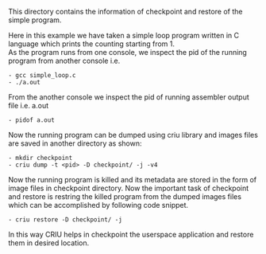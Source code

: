 This directory contains the information of checkpoint and restore of the simple program.<br>

Here in this example we have taken a simple loop program written in C language which prints the counting starting from 1.<br>
As the program runs from one console, we inspect the pid of the running program from another console i.e. <br>

	- gcc simple_loop.c 
	- ./a.out 

From the another console we inspect the pid of running assembler output file i.e. a.out <br>

	- pidof a.out 

Now the running program can be dumped using criu library and images files are saved in another directory as shown: <br>

	- mkdir checkpoint 
	- criu dump -t <pid> -D checkpoint/ -j -v4 

Now the running program is killed and its metadata are stored in the form of image files in checkpoint directory. Now the important 
task of checkpoint and restore is restring the killed program from the dumped images files which can be accomplished by following code snippet. <br>

	- criu restore -D checkpoint/ -j 


In this way CRIU helps in checkpoint the userspace application and restore them in desired location.<br>
